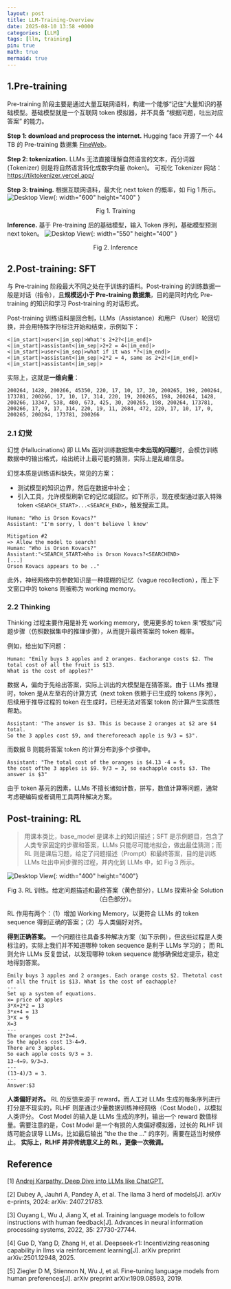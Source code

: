 ```yaml
---
layout: post
title: LLM-Training-Overview
date: 2025-08-10 13:58 +0000
categories: [LLM]
tags: [llm, training]
pin: true
math: true
mermaid: true
---
```


## 1.Pre-training

Pre-training 阶段主要是通过大量互联网语料，构建一个能够“记住”大量知识的基础模型。基础模型就是一个互联网 token 模拟器，并不具备 “根据问题，吐出对应答案” 的能力。

<b>Step 1: download and preprocess the internet.</b> 
Hugging face 开源了一个 44 TB 的 Pre-training 数据集 [FineWeb](https://huggingface.co/spaces/HuggingFaceFW/blogpost-fineweb-v1)。

<b>Step 2: tokenization.</b> 
LLMs 无法直接理解自然语言的文本，而分词器 (Tokenizer) 则是将自然语言转化成数字向量 (token)。
可视化 Tokenizer 网站：https://tiktokenizer.vercel.app/

<b>Step 3: training.</b> 
根据互联网语料，最大化 next token 的概率，如 Fig 1 所示。
![Desktop View](/assets/img/blog/LLM_Training/pre-train.png){: width="600" height="400" }
<center>Fig 1. Training</center>

<b>Inference.</b> 
基于 Pre-training 后的基础模型，输入 Token 序列，基础模型预测 next token。
![Desktop View](/assets/img/blog/LLM_Training/inference.png){: width="550" height="400" }
<center>Fig 2. Inference</center>

## 2.Post-training: SFT

与 Pre-training 阶段最大不同之处在于训练的语料。Post-training 的训练数据一般是对话（指令），且**规模远小于 Pre-training 数据集**，目的是同时内化 Pre-training 的知识和学习 Post-training 的对话形式。

Post-training 训练语料是回合制，LLMs（Assistance）和用户（User）轮回切换，并会用特殊字符标注开始和结束，示例如下：
```
<|im_start|>user<|im_sep|>What's 2+2?<|im_end|>
<|im_start|>assistant<|im_sep|>2+2 = 4<|im_end|>
<|im_start|>user<|im_sep|>what if it was *?<|im_end|>
<|im_start|>assistant<|im_sep|>2*2 = 4, same as 2+2!<|im_end|><|im_start|>assistant<|im_sep|>
```
实际上，这就是**一维向量**：
```
200264, 1428, 200266, 45350, 220, 17, 10, 17, 30, 200265, 198, 200264, 173781, 200266, 17, 10, 17, 314, 220, 19, 200265, 198, 200264, 1428, 200266, 13347, 538, 480, 673, 425, 30, 200265, 198, 200264, 173781, 200266, 17, 9, 17, 314, 220, 19, 11, 2684, 472, 220, 17, 10, 17, 0, 200265, 200264, 173781, 200266
```

### 2.1 幻觉
幻觉 (Hallucinations) 即 LLMs 面对训练数据集中**未出现的问题**时，会模仿训练数据中的输出格式，给出统计上最可能的猜测，实际上是乱编信息。

幻觉本质是训练语料缺失，常见的方案：
* 测试模型的知识边界，然后在数据中补全；
* 引入工具，允许模型刷新它的记忆或回忆。如下所示，现在模型通过嵌入特殊 token `<SEARCH_START>...<SEARCH_END>`，触发搜索工具。

```
Human: "Who is Orson Kovacs?"
Assistant: "I'm sorry, l don't believe l know'

Mitigation #2
=> Allow the model to search!
Human: "Who is Orson Kovacs?"
Assistant:"<SEARCH_START>Who is Orson Kovacs?<SEARCHEND>
[...]
Orson Kovacs appears to be .."
```

此外，神经网络中的参数知识是一种模糊的记忆（vague recollection），而上下文窗口中的 tokens 则被称为 working memory。

### 2.2 Thinking

Thinking 过程主要作用是补充 working memory，使用更多的 token 来“模拟”问题步骤（仿照数据集中的推理步骤），从而提升最终答案的 token 概率。

例如，给出如下问题：
```
Human: "Emily buys 3 apples and 2 oranges. Eachorange costs $2. The total cost of all the fruit is $13.
What is the cost of apples?"
```

数据 A，偏向于先给出答案，实际上训出的大模型是在猜答案。由于 LLMs 推理时，token 是从左至右的计算方式（next token 依赖于已生成的 tokens 序列），后续用于推导过程的 token 在生成时，已经无法对答案 token 的计算产生实质性帮助。
```
Assistant: "The answer is $3. This is because 2 oranges at $2 are $4 total.
So the 3 apples cost $9, and thereforeeach apple is 9/3 = $3".
```

而数据 B 则能将答案 token 的计算分布到多个步骤中。
```
Assistant: "The total cost of the oranges is $4.13 -4 = 9, 
the cost ofthe 3 apples is $9. 9/3 = 3, so eachapple costs $3. The answer is $3"
```

由于 token 基元的因素，LLMs 不擅长诸如计数，拼写，数值计算等问题，通常考虑硬编码或者调用工具两种解决方案。

## Post-training: RL
> 用课本类比，base_model 是课本上的知识描述；SFT 是示例题目，包含了人类专家固定的步骤和答案，LLMs 只能尽可能地拟合，做出最佳猜测；而 RL 则是课后习题，给定了问题描述（Prompt）和最终答案，目的是训练 LLMs 吐出中间步骤的过程，并内化到 LLMs 中，如 Fig 3 所示。

![Desktop View](/assets/img/blog/LLM_Training/llm-rl-overview.png){: width="400" height="400"}
<center style="">Fig 3. RL 训练。给定问题描述和最终答案（黄色部分），LLMs 探索补全 Solution（白色部分）。</center>

RL 作用有两个：（1）增加 Working Memory，以更符合 LLMs 的 token sequence 得到正确的答案；（2）与人类偏好对齐。

**得到正确答案。**
一个问题往往具备多种解决方案（如下示例），但这些过程是人类标注的，实际上我们并不知道哪种 token sequence 是利于 LLMs 学习的；
而 RL 则允许 LLMs 反复尝试，以发现哪种 token sequence 能够确保给定提示，稳定地得到答案。

```
Emily buys 3 apples and 2 oranges. Each orange costs $2. Thetotal cost of all the fruit is $13. What is the cost of eachapple?
---
Set up a system of equations.
x= price of apples
3*X+2*2 = 13
3*x+4 = 13
3*X = 9
X=3
---
The oranges cost 2*2=4.
So the apples cost 13-4=9.
There are 3 apples.
So each apple costs 9/3 = 3.
13-4=9，9/3=3.
---
(13-4)/3 = 3.
---
Answer:$3
```

**人类偏好对齐。**
RL 的反馈来源于 reward，而人工对 LLMs 生成的每条序列进行打分是不现实的，RLHF 则是通过少量数据训练神经网络（Cost Model），以模拟人类评分。 
Cost Model 的输入是 LLMs 生成的序列，输出一个 reward 数值标量。需要注意的是，Cost Model 是一个有损的人类偏好模拟器，过长的 RLHF 训练可能会误导 LLMs，比如最后输出 "the the the ..." 的序列，需要在适当时候停止。
**实际上，RLHF 并非传统意义上的 RL，更像一次微调。**


## Reference
[1] [Andrej Karpathy. Deep Dive into LLMs like ChatGPT.](https://www.bilibili.com/video/BV16cNEeXEer/?buvid=Z14C0919C15846404EC0927B71C9D6B45095&from_spmid=main.my-history.0.0&is_story_h5=false&mid=IIimqOsImyXUw7fB27%2BPVw%3D%3D&plat_id=114&share_from=ugc&share_medium=iphone&share_plat=ios&share_session_id=36C4999F-ADCF-4E5F-A0D3-DCE2565FC1AE&share_source=WEIXIN&share_tag=s_i&timestamp=1739812907&unique_k=DoIABns&up_id=242124650&vd_source=b186ffda9f4676d9a7e66ce3b474982b)

[2] Dubey A, Jauhri A, Pandey A, et al. The llama 3 herd of models[J]. arXiv e-prints, 2024: arXiv: 2407.21783.

[3] Ouyang L, Wu J, Jiang X, et al. Training language models to follow instructions with human feedback[J]. Advances in neural information processing systems, 2022, 35: 27730-27744.

[4] Guo D, Yang D, Zhang H, et al. Deepseek-r1: Incentivizing reasoning capability in llms via reinforcement learning[J]. arXiv preprint arXiv:2501.12948, 2025.

[5] Ziegler D M, Stiennon N, Wu J, et al. Fine-tuning language models from human preferences[J]. arXiv preprint arXiv:1909.08593, 2019.

